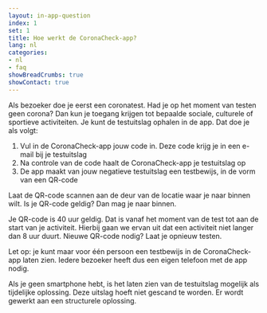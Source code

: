 ```yaml
---
layout: in-app-question
index: 1
set: 1
title: Hoe werkt de CoronaCheck-app?
lang: nl
categories:
- nl
- faq
showBreadCrumbs: true
showContact: true
---
```

Als bezoeker doe je eerst een coronatest. Had je op het moment van testen geen corona? Dan kun je toegang krijgen tot bepaalde sociale, culturele of sportieve activiteiten. Je kunt de testuitslag ophalen in de app. Dat doe je als volgt:

1. Vul in de CoronaCheck-app jouw code in. Deze code krijg je in een e-mail bij je testuitslag
2. Na controle van de code haalt de CoronaCheck-app je testuitslag op
3. De app maakt van jouw negatieve testuitslag een testbewijs, in de vorm van een QR-code 

Laat de QR-code scannen aan de deur van de locatie waar je naar binnen wilt. Is je QR-code geldig? Dan mag je naar binnen.

Je QR-code is 40 uur geldig. Dat is vanaf het moment van de test tot aan de start van je activiteit. Hierbij gaan we ervan uit dat een activiteit niet langer dan 8 uur duurt. Nieuwe QR-code nodig? Laat je opnieuw testen.

Let op: je kunt maar voor één persoon een testbewijs in de CoronaCheck-app laten zien. Iedere bezoeker heeft dus een eigen telefoon met de app nodig. 

Als je geen smartphone hebt, is het laten zien van de testuitslag mogelijk als tijdelijke oplossing. Deze uitslag hoeft niet gescand te worden. Er wordt gewerkt aan een structurele oplossing.
